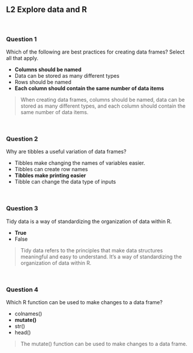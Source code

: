 ## L2 Explore data and R

&nbsp;

### Question 1

Which of the following are best practices for creating data frames? Select all that apply.

* **Columns should be named**
* Data can be stored as many different types
* Rows should be named
* **Each column should contain the same number of data items**

> When creating data frames, columns should be named, data can be stored as many different types, and each column should contain the same number of data items. 

&nbsp;

### Question 2

Why are tibbles a useful variation of data frames?

* Tibbles make changing the names of variables easier.
* Tibbles can create row names
* **Tibbles make printing easier**
* Tibble can change the data type of inputs

&nbsp;

### Question 3

Tidy data is a way of standardizing the organization of data within R. 

* **True**
* False

> Tidy data refers to the principles that make data structures meaningful and easy to understand. It’s a way of standardizing the organization of data within R. 

&nbsp;

### Question 4

Which R function can be used to make changes to a data frame?

* colnames()
* **mutate()**
* str()
* head()

> The mutate() function can be used to make changes to a data frame. 